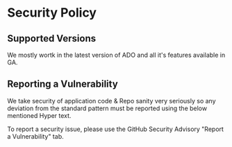 # Security Policy

## Supported Versions

We mostly wortk in the latest version of ADO and all it's features available in GA.



## Reporting a Vulnerability 

We take security of application code & Repo sanity very seriously so any deviation from the standard pattern must be reported using the below mentioned Hyper text.

To report a security issue, please use the GitHub Security Advisory "Report a Vulnerability" tab.



